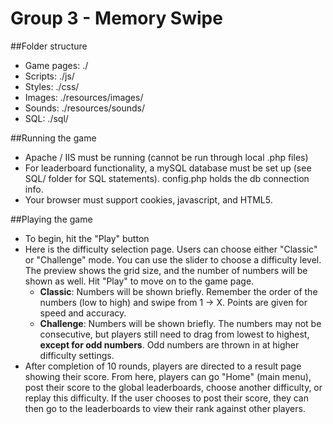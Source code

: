 # Group 3 - Memory Swipe


##Folder structure

* Game pages: ./
* Scripts:    ./js/
* Styles:     ./css/
* Images:     ./resources/images/
* Sounds:     ./resources/sounds/
* SQL:        ./sql/


##Running the game

* Apache / IIS must be running (cannot be run through local .php files)
* For leaderboard functionality, a mySQL database must be set up (see SQL/ folder for SQL statements). config.php holds the db connection info.
* Your browser must support cookies, javascript, and HTML5.

##Playing the game

* To begin, hit the "Play" button
* Here is the difficulty selection page. Users can choose either "Classic" or "Challenge" mode. You can use the slider to choose a difficulty level. The preview shows the grid size, and the number of numbers will be shown as well. Hit "Play" to move on to the game page.
  * **Classic**: Numbers will be shown briefly. Remember the order of the numbers (low to high) and swipe from 1 -> X. Points are given for speed and accuracy.
  * **Challenge**: Numbers will be shown briefly. The numbers may not be consecutive, but players still need to drag from lowest to highest, **except for odd numbers**. Odd numbers are thrown in at higher difficulty settings.
* After completion of 10 rounds, players are directed to a result page showing their score. From here, players can go "Home" (main menu), post their score to the global leaderboards, choose another difficulty, or replay this difficulty. If the user chooses to post their score, they can then go to the leaderboards to view their rank against other players.
